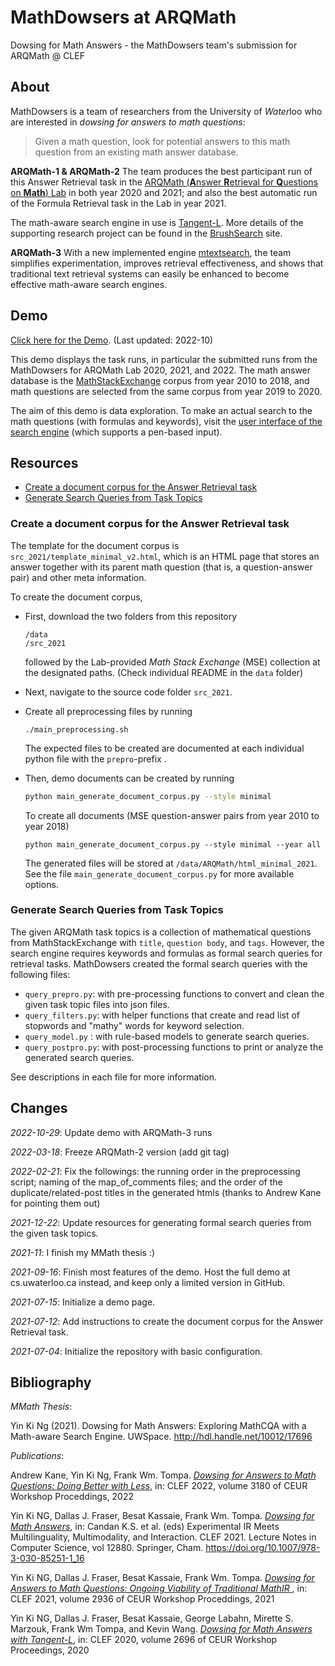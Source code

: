 # MathDowsers at ARQMath
Dowsing for Math Answers - the MathDowsers team's submission for ARQMath @ CLEF



## About

MathDowsers is a team of researchers from the University of *Water*loo who are interested in *dowsing for answers to math questions*:

>Given a math question, look for potential answers to this math question from an existing math answer database.

**ARQMath-1 & ARQMath-2** The team produces the best participant run of this Answer Retrieval task in the <a href="https://www.cs.rit.edu/~dprl/ARQMath/" target="_blank">ARQMath (**A**nswer **R**etrieval for **Q**uestions on **Math**) Lab</a> in both year 2020 and 2021; and also the best automatic run of the Formula Retrieval task in the Lab in year 2021.

The math-aware search engine in use is <a href="https://cs.uwaterloo.ca/brushsearch/tangent-l/" target="_blank">Tangent-L</a>. More details of the supporting research project can be found in the <a href="https://cs.uwaterloo.ca/brushsearch/" target="_blank">BrushSearch</a> site.

**ARQMath-3** With a new implemented engine <a href="https://github.com/andrewrkane/mtextsearch" target="_blank">mtextsearch</a>, the team simplifies experimentation, improves retrieval effectiveness, and shows that traditional text retrieval systems can easily be enhanced to become effective math-aware search engines.


## Demo

<a href="https://cs.uwaterloo.ca/~yk2ng/MathDowsers-ARQMath/" target="_blank">Click here for the Demo</a>. (Last updated: 2022-10)

This demo displays the task runs, in particular the submitted runs from the MathDowsers for ARQMath Lab 2020, 2021, and 2022. The math answer database is the <a href="https://math.stackexchange.com/" target="_blank">MathStackExchange</a> corpus from year 2010 to 2018, and math questions are selected from the same corpus from year 2019 to 2020.

The aim of this demo is data exploration. To make an actual search to the math questions (with formulas and keywords), visit the <a href="http://mathbrush.cs.uwaterloo.ca/" target="_blank">user interface of the search engine</a> (which supports a pen-based input).



## Resources

- [Create a document corpus for the Answer Retrieval task](#resource_document_corpus)
- [Generate Search Queries from Task Topics](#resource_generate_queries)



### <a name="resource_document_corpus"></a>Create a document corpus for the Answer Retrieval task

The template for the document corpus is `src_2021/template_minimal_v2.html`, which is an HTML page that stores an answer together with its parent math question (that is, a question-answer pair) and other meta information.

To create the document corpus,


- First, download the two folders from this repository

  ```shell
  /data
  /src_2021
  ```

  followed by the Lab-provided *Math Stack Exchange* (MSE) collection at the designated paths. (Check individual README in the `data` folder)

- Next, navigate to the source code folder `src_2021`.

- Create all preprocessing files by running

  ```shell
  ./main_preprocessing.sh
  ```

  The expected files to be created are documented at each individual python file with the `prepro`-prefix .

- Then, demo documents can be created by running

  ```bash
  python main_generate_document_corpus.py --style minimal
  ```

  To create all documents (MSE question-answer pairs from year 2010 to year 2018)

  ```shell
  python main_generate_document_corpus.py --style minimal --year all
  ```

  The generated files will be stored at `/data/ARQMath/html_minimal_2021`. See the file `main_generate_document_corpus.py` for more available options.



### <a name="resource_generate_queries"></a>Generate Search Queries from Task Topics

The given ARQMath task topics is a collection of mathematical questions from MathStackExchange with ``title``, ``question body``, and ``tags``. However, the search engine requires keywords and formulas as formal search queries for retrieval tasks. MathDowsers created the formal search queries with the following files:

- ``query_prepro.py``: with pre-processing functions to convert and clean the given task topic files into json files.
- ``query_filters.py``: with helper functions that create and read list of stopwords and "mathy" words for keyword selection.
- ``query_model.py`` : with rule-based models to generate search queries.
- ``query_postpro.py``: with post-processing functions to print or analyze the generated search queries.

See descriptions in each file for more information.



## Changes

*2022-10-29*: Update demo with ARQMath-3 runs

*2022-03-18*: Freeze ARQMath-2 version (add git tag)

*2022-02-21*: Fix the followings: the running order in the preprocessing script; naming of the map_of_comments files; and the order of the duplicate/related-post titles in the generated htmls (thanks to Andrew Kane for pointing them out)

*2021-12-22*: Update resources for generating formal search queries from the given task topics.

*2021-11*: I finish my MMath thesis :)

*2021-09-16*: Finish most features of the demo. Host the full demo at cs.uwaterloo.ca instead, and keep only a limited version in GitHub.

*2021-07-15*: Initialize a demo page.

*2021-07-12*: Add instructions to create the document corpus for the Answer Retrieval task.

*2021-07-04*: Initialize the repository with basic configuration.



## Bibliography
*MMath Thesis*:

Yin Ki Ng (2021). Dowsing for Math Answers: Exploring MathCQA with a Math-aware Search Engine. UWSpace. http://hdl.handle.net/10012/17696



*Publications*:

Andrew Kane, Yin Ki Ng, Frank Wm. Tompa. <i><a href="http://ceur-ws.org/Vol-3180/paper-03.pdf" target="_blank">Dowsing for Answers to Math Questions: Doing Better with Less</a></i>, in: CLEF 2022, volume 3180 of CEUR Workshop Proceddings, 2022

Yin Ki NG, Dallas J. Fraser, Besat Kassaie, Frank Wm. Tompa. <i><a href="https://link.springer.com/chapter/10.1007/978-3-030-85251-1_16">Dowsing for Math Answers</a></i>, in: Candan K.S. et al. (eds) Experimental IR Meets Multilinguality, Multimodality, and Interaction. CLEF 2021. Lecture Notes in Computer Science, vol 12880. Springer, Cham. https://doi.org/10.1007/978-3-030-85251-1_16

Yin Ki NG, Dallas J. Fraser, Besat Kassaie, Frank Wm. Tompa. <i><a href="http://ceur-ws.org/Vol-2936/paper-05.pdf" target="_blank"> Dowsing for Answers to Math Questions: Ongoing Viability of Traditional MathIR </a></i>, in: CLEF 2021, volume 2936 of CEUR Workshop Proceddings, 2021

Yin Ki NG, Dallas J. Fraser, Besat Kassaie, George Labahn, Mirette S. Marzouk, Frank Wm Tompa, and Kevin Wang. <i> <a href="http://ceur-ws.org/Vol-2696/paper_167.pdf" target="_blank">Dowsing for Math Answers with Tangent-L</a></i>, in: CLEF 2020, volume 2696 of CEUR Workshop Proceedings, 2020










